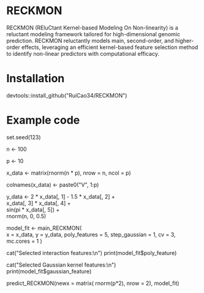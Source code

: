 # RECKMON
RECKMON (REluCtant Kernel-based Modeling On Non-linearity) is a reluctant modeling framework tailored for high-dimensional genomic prediction. RECKMON reluctantly models main, second-order, and higher-order effects, leveraging an efficient kernel-based feature selection method to identify non-linear predictors with computational efficacy. 


# Installation
devtools::install_github("RuiCao34/RECKMON")

# Example code

set.seed(123)

n <- 100

p <- 10

x_data <- matrix(rnorm(n * p), nrow = n, ncol = p)

colnames(x_data) <- paste0("V", 1:p)

y_data <- 2 * x_data[, 1] - 1.5 * x_data[, 2] +     
          x_data[, 3] * x_data[, 4] +               
          sin(pi * x_data[, 5]) +                   
          rnorm(n, 0, 0.5)                          

model_fit <- main_RECKMON(                         
  x = x_data,
  y = y_data,
  poly_features = 5,
  step_gaussian = 1,
  cv = 3,
  mc.cores = 1
)

cat("Selected interaction features:\n")
print(model_fit$poly_feature)

cat("Selected Gaussian kernel features:\n")
print(model_fit$gaussian_feature)

predict_RECKMON(newx = matrix( rnorm(p*2), nrow = 2), model_fit)
